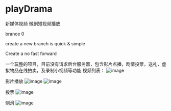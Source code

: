 # playDrama
新媒体视频
微剧短视频播放

brance 0

create a new branch is quick & simple

Create a  no fast forward 

一个玩整的项目，目前没有请求后台服务器，包含影片点播，剧情投票，送礼，虚拟物品在线拍卖，及录制小视频等功能
视频列表：
![image](https://github.com/baitxaps/playDrama/blob/master/PlayDrama20150621/screenshot/movielist.png)

影片播放
![image](https://github.com/baitxaps/playDrama/blob/master/PlayDrama20150621/screenshot/movienormal.png)
![image](https://github.com/baitxaps/playDrama/blob/master/PlayDrama20150621/screenshot/moviefullscreen.png)

投票
![image](https://github.com/baitxaps/playDrama/blob/master/PlayDrama20150621/screenshot/vote.png)

侧滑
![image](https://github.com/baitxaps/playDrama/blob/master/PlayDrama20150621/screenshot/slider.png)
